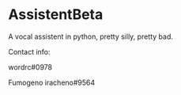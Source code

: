 # AssistentBeta
A vocal assistent in python, pretty silly, pretty bad.


Contact info:

wordrc#0978

Fumogeno iracheno#9564
